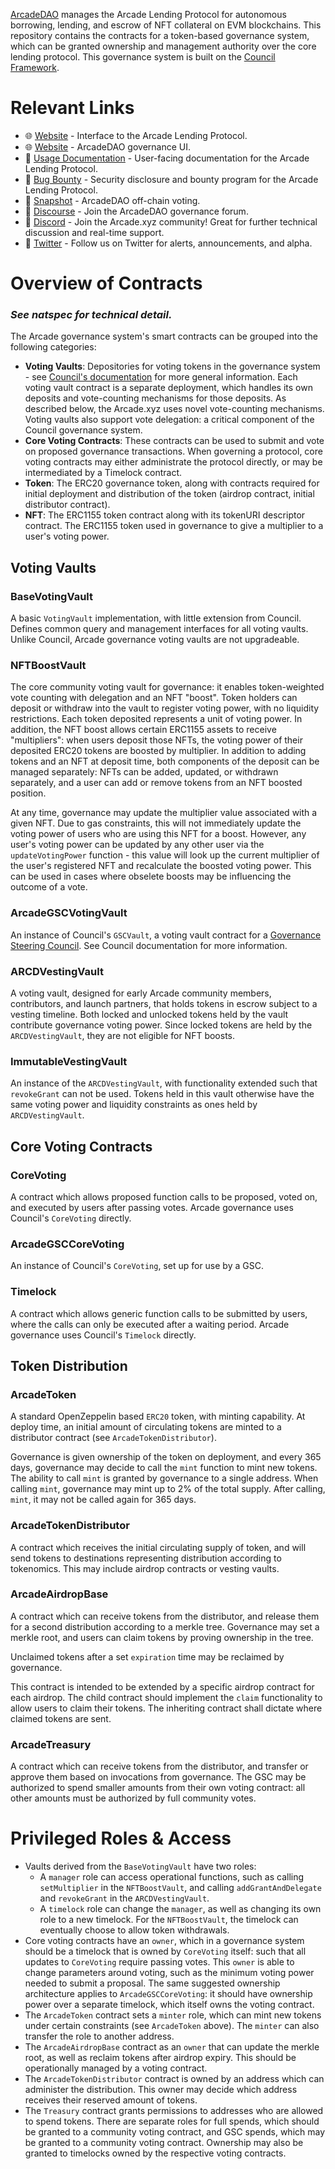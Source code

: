 [ArcadeDAO](https://docs.arcadedao.xyz/docs) manages the Arcade Lending Protocol for autonomous borrowing, lending, and escrow of NFT collateral on EVM blockchains. This repository contains the contracts for a token-based governance system, which can be granted ownership and management authority over the core lending protocol. This governance system is built on the [Council Framework](https://github.com/delvtech/council-kit/wiki).

# Relevant Links

- 🌐 [Website](https://www.arcade.xyz) - Interface to the Arcade Lending Protocol.
- 🌐 [Website](https://arcadedao.xyz/) - ArcadeDAO governance UI.
- 📝 [Usage Documentation](https://docs.arcadedao.xyz/docs/protocol-overview) - User-facing documentation for the Arcade Lending Protocol.
- 🐛 [Bug Bounty](https://immunefi.com/bounty/arcade/) - Security disclosure and bounty program for the Arcade Lending Protocol.
- 💬 [Snapshot](https://snapshot.org/#/arcadedaoxyz.eth/) - ArcadeDAO off-chain voting.
- 💬 [Discourse](https://arcadedao.discourse.group/) - Join the ArcadeDAO governance forum.
- 💬 [Discord](https://discord.gg/arcadexyz) - Join the Arcade.xyz community! Great for further technical discussion and real-time support.
- 🔔 [Twitter](https://twitter.com/arcade_xyz) - Follow us on Twitter for alerts, announcements, and alpha.

# Overview of Contracts

### ___See natspec for technical detail.___

The Arcade governance system's smart contracts can be grouped into the following categories:

- __Voting Vaults__: Depositories for voting tokens in the governance system - see [Council's documentation](https://github.com/delvtech/council-kit/wiki/Voting-Vaults-Overview) for more general information. Each voting vault contract is a separate deployment, which handles its own deposits and vote-counting mechanisms for those deposits. As described below, the Arcade.xyz uses novel vote-counting mechanisms. Voting vaults also support vote delegation: a critical component of the Council governance system.
- __Core Voting Contracts__: These contracts can be used to submit and vote on proposed governance transactions. When governing a protocol, core voting contracts may either administrate the protocol directly, or may be intermediated by a Timelock contract.
- __Token__: The ERC20 governance token, along with contracts required for initial deployment and distribution of the token (airdrop contract, initial distributor contract).
- __NFT__: The ERC1155 token contract along with its tokenURI descriptor contract. The ERC1155 token used in governance to give a multiplier to a user's voting power.

## Voting Vaults

### BaseVotingVault

A basic `VotingVault` implementation, with little extension from Council. Defines common query
and management interfaces for all voting vaults. Unlike Council, Arcade governance voting vaults
are not upgradeable.
### NFTBoostVault

The core community voting vault for governance: it enables token-weighted vote counting with
delegation and an NFT "boost". Token holders can deposit or withdraw into the vault to
register voting power, with no liquidity restrictions. Each token deposited represents a
unit of voting power. In addition, the NFT boost allows certain ERC1155 assets to receive
"multipliers": when users deposit those NFTs, the voting power of their deposited ERC20
tokens are boosted by multiplier. In addition to adding tokens and an NFT at deposit time,
both components of the deposit can be managed separately: NFTs can be added, updated, or
withdrawn separately, and a user can add or remove tokens from an NFT boosted position.

At any time, governance may update the multiplier value associated with a given NFT. Due
to gas constraints, this will not immediately update the voting power of users who are
using this NFT for a boost. However, any user's voting power can be updated by any other
user via the `updateVotingPower` function - this value will look up the current multiplier
of the user's registered NFT and recalculate the boosted voting power. This can be used
in cases where obselete boosts may be influencing the outcome of a vote.

### ArcadeGSCVotingVault

An instance of Council's `GSCVault`, a voting vault contract for a
[Governance Steering Council](https://github.com/delvtech/council-kit/wiki/Governance-Steering-Council-(GSC)-Vault).
See Council documentation for more information.

### ARCDVestingVault

A voting vault, designed for early Arcade community members, contributors, and launch
partners, that holds tokens in escrow subject to a vesting timeline. Both locked and
unlocked tokens held by the vault contribute governance voting power. Since locked
tokens are held by the `ARCDVestingVault`, they are not eligible for NFT boosts.

### ImmutableVestingVault

An instance of the `ARCDVestingVault`, with functionality extended such that `revokeGrant`
can not be used. Tokens held in this vault otherwise have the same voting power
and liquidity constraints as ones held by `ARCDVestingVault`.

## Core Voting Contracts
### CoreVoting

A contract which allows proposed function calls to be proposed,
voted on, and executed by users after passing votes. Arcade
governance uses Council's `CoreVoting` directly.

### ArcadeGSCCoreVoting

An instance of Council's `CoreVoting`, set up for use by a GSC.

### Timelock

A contract which allows generic function calls to be submitted by users,
where the calls can only be executed after a waiting period. Arcade
governance uses Council's `Timelock` directly.

## Token Distribution

### ArcadeToken

A standard OpenZeppelin based `ERC20` token, with minting capability.
At deploy time, an initial amount of circulating tokens are minted
to a distributor contract (see `ArcadeTokenDistributor`).

Governance is given ownership of the token on deployment, and every 365 days,
governance may decide to call the `mint` function to mint new tokens. The
ability to call `mint` is granted by governance to a single address. When
calling `mint`, governance may mint up to 2% of the total supply. After calling,
`mint`, it may not be called again for 365 days.

### ArcadeTokenDistributor

A contract which receives the initial circulating supply of token, and will
send tokens to destinations representing distribution according to tokenomics.
This may include airdrop contracts or vesting vaults.

### ArcadeAirdropBase

A contract which can receive tokens from the distributor, and release them
for a second distribution according to a merkle tree. Governance may set
a merkle root, and users can claim tokens by proving ownership in the tree.

Unclaimed tokens after a set `expiration` time may be reclaimed by governance.

This contract is intended to be extended by a specific airdrop contract
for each airdrop. The child contract should implement the `claim` functionality
to allow users to claim their tokens. The inheriting contract shall dictate where
claimed tokens are sent.

### ArcadeTreasury

A contract which can receive tokens from the distributor, and transfer or
approve them based on invocations from governance. The GSC may be authorized
to spend smaller amounts from their own voting contract: all other amounts
must be authorized by full community votes.

# Privileged Roles & Access

* Vaults derived from the `BaseVotingVault` have two roles:
    * A `manager` role can access operational functions,
        such as calling `setMultiplier` in the `NFTBoostVault`,
        and calling `addGrantAndDelegate` and `revokeGrant`
        in the `ARCDVestingVault`.
    * A `timelock` role can change the `manager`, as well as changing
        its own role to a new timelock. For the `NFTBoostVault`, the
        timelock can eventually choose to allow token withdrawals.
* Core voting contracts have an `owner`, which in a governance
    system should be a timelock that is owned by `CoreVoting` itself:
    such that all updates to `CoreVoting` require passing votes. This
    `owner` is able to change parameters around voting, such as the
    minimum voting power needed to submit a proposal. The same suggested
    ownership architecture applies to `ArcadeGSCCoreVoting`: it should
    have ownership power over a separate timelock, which itself owns
    the voting contract.
* The `ArcadeToken` contract sets a `minter` role, which can mint new tokens
    under certain constraints (see `ArcadeToken` above). The `minter`
    can also transfer the role to another address.
* The `ArcadeAirdropBase` contract as an `owner` that can update the merkle root,
    as well as reclaim tokens after airdrop expiry. This should be operationally
    managed by a voting contract.
* The `ArcadeTokenDistributor` contract is owned by an address which can administer
    the distribution. This owner may decide which address receives their reserved
    amount of tokens.
* The `Treasury` contract grants permissions to addresses who are allowed
    to spend tokens. There are separate roles for full spends, which should be granted
    to a community voting contract, and GSC spends, which may be granted to a community
    voting contract. Ownership may also be granted to timelocks owned by the respective
    voting contracts.